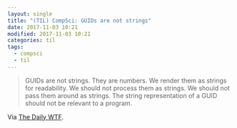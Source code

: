 ```yaml
---
layout: single
title: "(TIL) CompSci: GUIDs are not strings"
date: 2017-11-03 10:21
modified: 2017-11-03 10:21
categories: til
tags:
  - compsci
  - til
---
```


> GUIDs are not strings. They are numbers. We render them as strings for readability. We
should not process them as strings. We should not pass them around as strings. The string
representation of a GUID should not be relevant to a program.

Via [The Daily WTF](http://thedailywtf.com/articles/identifying-the-globally-unique).
